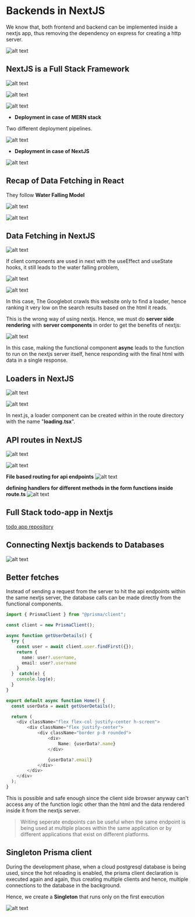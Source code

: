 # Backends in NextJS

We know that, both frontend and backend can be implemented inside a nextjs app, thus removing the dependency on express for creating a http server.

![alt text](image.png)

## NextJS is a Full Stack Framework

![alt text](image-1.png)

![alt text](image-2.png)

![alt text](image-3.png)

- **Deployment in case of MERN stack**

Two different deployment pipelines.

![alt text](image-4.png)

- **Deployment in case of NextJS**

![alt text](image-5.png)

## Recap of Data Fetching in React

They follow **Water Falling Model**

![alt text](image-6.png)

![alt text](image-7.png)

## Data Fetching in NextJS

![alt text](image-8.png)

If client components are used in next with the useEffect and useState hooks, it still leads to the water falling problem,

![alt text](image-10.png)

![alt text](image-9.png)

In this case, The Googlebot crawls this website only to find a loader, hence ranking it very low on the search results based on the html it reads.

This is the wrong way of using nextjs. Hence, we must do **server side rendering** with **server components** in order to get the benefits of nextjs:

![alt text](image-11.png)

In this case, making the functional component **async** leads to the function to run on the nextjs server itself, hence responding with the final html with data in a single response.

## Loaders in NextJS

![alt text](image-12.png)

![alt text](image-17.png)

In next.js, a loader component can be created within in the route directory with the name "**loading.tsx**".

## API routes in NextJS

![alt text](image-13.png)

![alt text](image-14.png)

**File based routing for api endpoints**
![alt text](image-15.png)

**defining handlers for different methods in the form functions inside route.ts**
![alt text](image-16.png)

## Full Stack todo-app in Nextjs

[todo app repository](https://github.com/saicharith2012/todo-app-next/tree/main)

## Connecting Nextjs backends to Databases

![alt text](image-18.png)

## Better fetches

Instead of sending a request from the server to hit the api endpoints within the same nextjs server, the database calls can be made directly from the functional components.

```Typescript
import { PrismaClient } from "@prisma/client";

const client = new PrismaClient();

async function getUserDetails() {
  try {
    const user = await client.user.findFirst({});
    return {
      name: user?.username,
      email: user?.username
    }
  }  catch(e) {
    console.log(e);
  }
}

export default async function Home() {
  const userData = await getUserDetails();

  return (
    <div className="flex flex-col justify-center h-screen">
        <div className="flex justify-center">
            <div className="border p-8 rounded">
                <div>
                    Name: {userData?.name}
                </div>

                {userData?.email}
            </div>
        </div>
    </div>
  );
}
```

This is possible and safe enough since the client side browser anyway can't access any of the function logic other than
the html and the data rendered inside it from the nextjs server.

> Writing seperate endpoints can be useful when the same endpoint is being used at multiple places within the same application or by different applications that exist on different platforms.

## Singleton Prisma client

During the development phase, when a cloud postgresql database is being used, since the hot reloading is enabled, the 
prisma client declaration is executed again and again, thus creating multiple clients and hence, multiple connections to the database in the background.

Hence, we create a **Singleton** that runs only on the first execution

![alt text](image-19.png)

